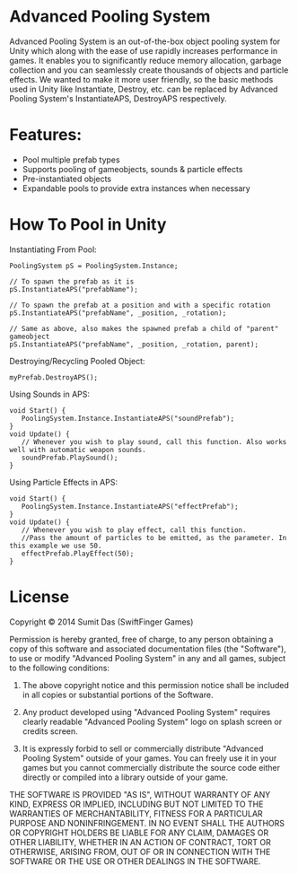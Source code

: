 Advanced Pooling System
=======================

Advanced Pooling System is an out-of-the-box object pooling system for Unity which along with the ease of use rapidly increases performance in games. It enables you to significantly reduce memory allocation, garbage collection and you can seamlessly create thousands of objects and particle effects. We wanted to make it more user friendly, so the basic methods used in Unity like Instantiate, Destroy, etc. can be replaced by Advanced Pooling System's InstantiateAPS, DestroyAPS respectively.

 Features:
=======================
- Pool multiple prefab types
- Supports pooling of gameobjects, sounds & particle effects
- Pre-instantiated objects
- Expandable pools to provide extra instances when necessary
 
How To Pool in Unity
=======================
Instantiating From Pool:

    PoolingSystem pS = PoolingSystem.Instance;

    // To spawn the prefab as it is
    pS.InstantiateAPS("prefabName");
     
    // To spawn the prefab at a position and with a specific rotation
    pS.InstantiateAPS("prefabName", _position, _rotation); 
     
    // Same as above, also makes the spawned prefab a child of "parent" gameobject
    pS.InstantiateAPS("prefabName", _position, _rotation, parent);


Destroying/Recycling Pooled Object:

    myPrefab.DestroyAPS();

Using Sounds in APS:

    void Start() {
       PoolingSystem.Instance.InstantiateAPS("soundPrefab");
    }
    void Update() {
       // Whenever you wish to play sound, call this function. Also works well with automatic weapon sounds.
       soundPrefab.PlaySound();
    }

Using Particle Effects in APS:

    void Start() {
       PoolingSystem.Instance.InstantiateAPS("effectPrefab");
    }
    void Update() {
       // Whenever you wish to play effect, call this function.
       //Pass the amount of particles to be emitted, as the parameter. In this example we use 50.
       effectPrefab.PlayEffect(50);
    }

License
=======================
Copyright © 2014 Sumit Das (SwiftFinger Games)

Permission is hereby granted, free of charge, to any person obtaining a copy
of this software and associated documentation files (the "Software"), to use
or modify "Advanced Pooling System" in any and all games, subject to the
following conditions:

1. The above copyright notice and this permission notice shall be included in
all copies or substantial portions of the Software.

2. Any product developed using "Advanced Pooling System" requires clearly
readable "Advanced Pooling System" logo on splash screen or credits screen.

3. It is expressly forbid to sell or commercially distribute "Advanced Pooling System"
outside of your games. You can freely use it in your games but you cannot commercially
distribute the source code either directly or compiled into a library outside of
your game.

THE SOFTWARE IS PROVIDED "AS IS", WITHOUT WARRANTY OF ANY KIND, EXPRESS OR
IMPLIED, INCLUDING BUT NOT LIMITED TO THE WARRANTIES OF MERCHANTABILITY,
FITNESS FOR A PARTICULAR PURPOSE AND NONINFRINGEMENT. IN NO EVENT SHALL THE
AUTHORS OR COPYRIGHT HOLDERS BE LIABLE FOR ANY CLAIM, DAMAGES OR OTHER
LIABILITY, WHETHER IN AN ACTION OF CONTRACT, TORT OR OTHERWISE, ARISING FROM,
OUT OF OR IN CONNECTION WITH THE SOFTWARE OR THE USE OR OTHER DEALINGS IN THE
SOFTWARE.
